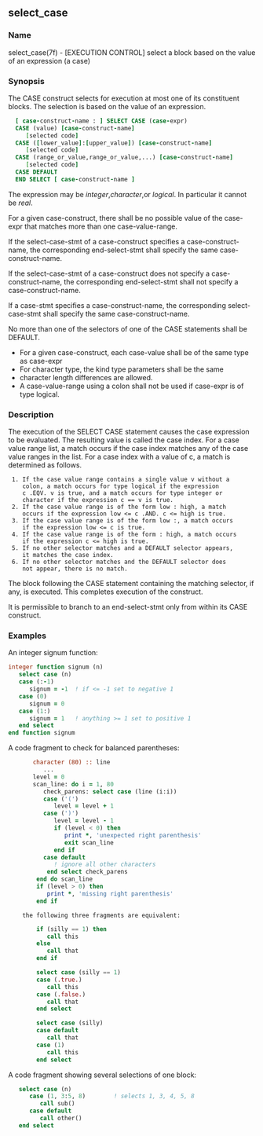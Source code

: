## select_case

### **Name**
   select_case(7f) - [EXECUTION CONTROL] select a block based on the
   value of an expression (a case)
   
### **Synopsis**
The CASE construct selects for execution at most one of its constituent
blocks. The selection is based on the value of an expression.
```fortran
  [ case-construct-name : ] SELECT CASE (case-expr)
  CASE (value) [case-construct-name]
     [selected code]
  CASE ([lower_value]:[upper_value]) [case-construct-name]
     [selected code]
  CASE (range_or_value,range_or_value,...) [case-construct-name]
     [selected code]
  CASE DEFAULT
  END SELECT [ case-construct-name ]
```
  The expression may be _integer_,_character_,or _logical_. In particular
  it cannot be _real_.

  For a given case-construct, there shall be no possible
  value of the case-expr that matches more
  than one case-value-range.

  If the select-case-stmt of a case-construct specifies a
  case-construct-name, the corresponding end-select-stmt shall specify
  the same case-construct-name.

  If the select-case-stmt of a case-construct does not specify a
  case-construct-name, the corresponding end-select-stmt shall not
  specify a case-construct-name.

  If a case-stmt specifies a case-construct-name, the corresponding
  select-case-stmt shall specify the same case-construct-name.

  No more than one of the selectors of one of the CASE statements shall
  be DEFAULT.

  - For a given case-construct, each case-value shall be
    of the same type as case-expr 
  - For character type, the kind type parameters shall be the same
  - character length differences are allowed.
  - A case-value-range using a colon shall not be used if case-expr is
    of type logical.

### **Description**

   The execution of the SELECT CASE statement causes the case expression
   to be evaluated. The resulting value is called the case index. For a
   case value range list, a match occurs if the case index matches any
   of the case value ranges in the list. For a case index with a value
   of c, a match is determined as follows.

     1. If the case value range contains a single value v without a
        colon, a match occurs for type logical if the expression
        c .EQV. v is true, and a match occurs for type integer or
        character if the expression c == v is true.
     2. If the case value range is of the form low : high, a match
        occurs if the expression low <= c .AND. c <= high is true.
     3. If the case value range is of the form low :, a match occurs
        if the expression low <= c is true.
     4. If the case value range is of the form : high, a match occurs
        if the expression c <= high is true.
     5. If no other selector matches and a DEFAULT selector appears,
        it matches the case index.
     6. If no other selector matches and the DEFAULT selector does
        not appear, there is no match.

   The block following the CASE statement containing the matching
   selector, if any, is executed. This completes execution of the
   construct.

   It is permissible to branch to an end-select-stmt only from within
   its CASE construct.

### **Examples**

An integer signum function:
```fortran
integer function signum (n)
   select case (n)
   case (:-1)
      signum = -1  ! if <= -1 set to negative 1 
   case (0)
      signum = 0
   case (1:)
      signum = 1   ! anything >= 1 set to positive 1
   end select
end function signum
```
A code fragment to check for balanced parentheses:
```fortran
       character (80) :: line
          ...
       level = 0
       scan_line: do i = 1, 80
          check_parens: select case (line (i:i))
          case ('(')
             level = level + 1
          case (')')
             level = level - 1
             if (level < 0) then
                print *, 'unexpected right parenthesis'
                exit scan_line
             end if
          case default
             ! ignore all other characters
           end select check_parens
        end do scan_line
        if (level > 0) then
           print *, 'missing right parenthesis'
        end if
```

        the following three fragments are equivalent:

```fortran
        if (silly == 1) then
           call this
        else
           call that
        end if

        select case (silly == 1)
        case (.true.)
           call this
        case (.false.)
           call that
        end select

        select case (silly)
        case default
           call that
        case (1)
           call this
        end select
```
A code fragment showing several selections of one block:

```fortran
   select case (n)
      case (1, 3:5, 8)        ! selects 1, 3, 4, 5, 8
         call sub()
      case default
         call other()
   end select
```
